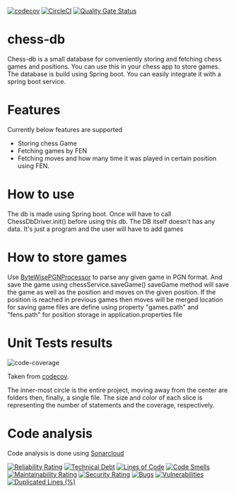 
[![codecov](https://codecov.io/gh/kgcorner/chess-db/branch/master/graph/badge.svg?token=dkRQqI9DQQ)](https://codecov.io/gh/kgcorner/chess-db)
[![CircleCI](https://dl.circleci.com/status-badge/img/gh/kgcorner/chess-db/tree/master.svg?style=svg)](https://dl.circleci.com/status-badge/redirect/gh/kgcorner/chess-db/tree/master)
[![Quality Gate Status](https://sonarcloud.io/api/project_badges/measure?project=kgcorner_chess-db&metric=alert_status)](https://sonarcloud.io/summary/new_code?id=kgcorner_chess-db)
# chess-db
Chess-db is a small database for conveniently storing and fetching chess games and positions. You can use this in your chess app to store games.
The database is build using Spring boot. You can easily integrate it with a spring boot service.

# Features
Currently below features are supported
* Storing chess Game
* Fetching games by FEN
* Fetching moves and how many time it was played in certain position using FEN.

# How to use
The db is made using Spring boot. Once will have to call ChessDbDriver.init() before using this db.
The DB itself doesn't has any data. It's just a program and the user will have to add games

# How to store games
Use [ByteWisePGNProcessor](https://github.com/kgcorner/chess-db/blob/master/chess-db/src/main/java/com/scriptchess/services/parsers/ByteWisePGNProcessor.java) to parse any given game in PGN format. And save the game using chessService.saveGame()
saveGame method will save the game as well as the position and moves on the given position. If the position is reached in previous games then moves will be merged
location for saving game files are define using property "games.path" and "fens.path" for position storage in application.properties file
  

# Unit Tests results
![code-coverage](https://codecov.io/gh/kgcorner/chess-db/branch/master/graphs/sunburst.svg?token=dkRQqI9DQQ)
                                                 

Taken from [codecov](https://about.codecov.io/).

The inner-most circle is the entire project, moving away from the center are folders then, finally, a single file. The size and color of each slice is representing the number of statements and the coverage, respectively.

# Code analysis
Code analysis is done using [Sonarcloud](https://sonarcloud.io/)

[![Reliability Rating](https://sonarcloud.io/api/project_badges/measure?project=kgcorner_chess-db&metric=reliability_rating)](https://sonarcloud.io/summary/new_code?id=kgcorner_chess-db)
[![Technical Debt](https://sonarcloud.io/api/project_badges/measure?project=kgcorner_chess-db&metric=sqale_index)](https://sonarcloud.io/summary/new_code?id=kgcorner_chess-db)
[![Lines of Code](https://sonarcloud.io/api/project_badges/measure?project=kgcorner_chess-db&metric=ncloc)](https://sonarcloud.io/summary/new_code?id=kgcorner_chess-db)
[![Code Smells](https://sonarcloud.io/api/project_badges/measure?project=kgcorner_chess-db&metric=code_smells)](https://sonarcloud.io/summary/new_code?id=kgcorner_chess-db)
[![Maintainability Rating](https://sonarcloud.io/api/project_badges/measure?project=kgcorner_chess-db&metric=sqale_rating)](https://sonarcloud.io/summary/new_code?id=kgcorner_chess-db)
[![Security Rating](https://sonarcloud.io/api/project_badges/measure?project=kgcorner_chess-db&metric=security_rating)](https://sonarcloud.io/summary/new_code?id=kgcorner_chess-db)
[![Bugs](https://sonarcloud.io/api/project_badges/measure?project=kgcorner_chess-db&metric=bugs)](https://sonarcloud.io/summary/new_code?id=kgcorner_chess-db)
[![Vulnerabilities](https://sonarcloud.io/api/project_badges/measure?project=kgcorner_chess-db&metric=vulnerabilities)](https://sonarcloud.io/summary/new_code?id=kgcorner_chess-db)
[![Duplicated Lines (%)](https://sonarcloud.io/api/project_badges/measure?project=kgcorner_chess-db&metric=duplicated_lines_density)](https://sonarcloud.io/summary/new_code?id=kgcorner_chess-db)